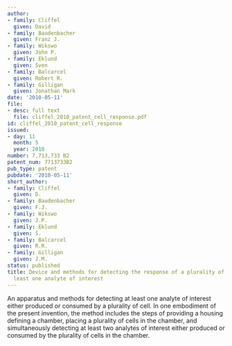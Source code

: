 ```yaml
---
author:
- family: Cliffel
  given: David
- family: Baudenbacher
  given: Franz J.
- family: Wikswo
  given: John P.
- family: Eklund
  given: Sven
- family: Balcarcel
  given: Robert R.
- family: Gilligan
  given: Jonathan Mark
date: '2010-05-11'
file:
- desc: full text
  file: cliffel_2010_patent_cell_response.pdf
id: cliffel_2010_patent_cell_response
issued:
- day: 11
  month: 5
  year: 2010
number: 7,713,733 B2
patent_num: 7713733B2
pub_type: patent
pubdate: '2010-05-11'
short_author:
- family: Cliffel
  given: D.
- family: Baudenbacher
  given: F.J.
- family: Wikswo
  given: J.P.
- family: Eklund
  given: S.
- family: Balcarcel
  given: R.R.
- family: Gilligan
  given: J.M.
status: published
title: Device and methods for detecting the response of a plurality of cells to at
  least one analyte of interest
---
```

An apparatus and methods for detecting at least one analyte of interest either produced or consumed by a plurality of cell. In one embodiment of the present invention, the method includes the steps of providing a housing defining a chamber, placing a plurality of cells in the chamber, and simultaneously detecting at least two analytes of interest either produced or consumed by the plurality of cells in the chamber.

